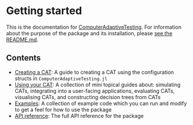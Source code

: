 # Getting started

This is the documentation for
[ComputerAdaptiveTesting](https://github.com/JuliaPsychometricsBazaar/ComputerAdaptiveTesting.jl).
For information about the purpose of the package and its installation, please
[see the
README.md](https://github.com/JuliaPsychometricsBazaar/ComputerAdaptiveTesting.jl/blob/main/README.md).

## Contents

 * [Creating a CAT](@ref): A guide to creating a CAT using the configuration
   structs in `ComputerAdaptiveTesting.jl`
 * [Using your CAT](@ref): A collection of mini topical guides about:
   simulating CATs, integrating into a user-facing applications, evaluating
   CATs, visualising CATs, and constructing decision trees from CATs
 * [Examples](@ref): A collection of example code which you can run and modify
   to get a feel for how to use the package
 * [API reference](@ref): The full API reference for the package
